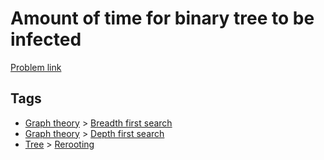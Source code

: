# Amount of time for binary tree to be infected

[Problem link](https://leetcode.com/problems/amount-of-time-for-binary-tree-to-be-infected)

## Tags

* [Graph theory](/README.md#Graph_theory) > [Breadth first search](/README.md#Graph_theory-Breadth_first_search)
* [Graph theory](/README.md#Graph_theory) > [Depth first search](/README.md#Graph_theory-Depth_first_search)
* [Tree](/README.md#Tree) > [Rerooting](/README.md#Tree-Rerooting)

